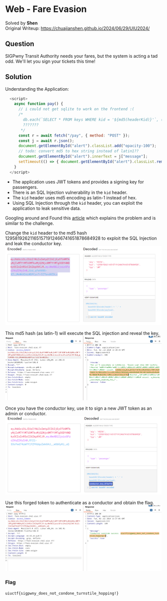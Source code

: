 # Web - Fare Evasion
Solved by **Shen**\
Original Writeup: https://chuajianshen.github.io/2024/06/29/UIU2024/

## Question
SIGPwny Transit Authority needs your fares, but the system is acting a tad odd. We'll let you sign your tickets this time!

## Solution

Understanding the Application:

```javascript
  <script>
    async function pay() {
      // i could not get sqlite to work on the frontend :(
      /*
        db.each(`SELECT * FROM keys WHERE kid = '${md5(headerKid)}'`, (err, row) => {
        ???????
       */
      const r = await fetch("/pay", { method: "POST" });
      const j = await r.json();
      document.getElementById("alert").classList.add("opacity-100");
      // todo: convert md5 to hex string instead of latin1??
      document.getElementById("alert").innerText = j["message"];
      setTimeout(() => { document.getElementById("alert").classList.remove("opacity-100") }, 5000);
    }
  </script>
```

- The application uses JWT tokens and provides a signing key for passengers.
- There is an SQL Injection vulnerability in the `kid` header.
- The `kid` header uses md5 encoding as latin-1 instead of hex.
- Using SQL Injection through the `kid` header, you can exploit the application to leak sensitive data.

Googling around and Found this [article](https://cvk.posthaven.com/sql-injection-with-raw-md5-hashes) which explains the problem and is similar to the challenge.

Change the `kid` header to the md5 hash 129581926211651571912466741651878684928 to exploit the SQL Injection and leak the conductor key. 
![Sqli](sqli.png)

This md5 hash (as latin-1) will execute the SQL injection and reveal the key.
![Sqli](key.png)

Once you have the conductor key, use it to sign a new JWT token as an admin or conductor.
![Sign](sign.png)

Use this forged token to authenticate as a conductor and obtain the flag.
![Flag](flag.png)

### Flag
`uiuctf{sigpwny_does_not_condone_turnstile_hopping!}`
